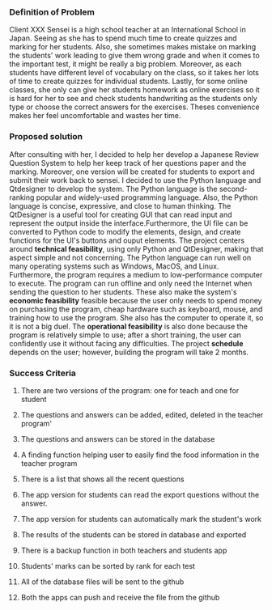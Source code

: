   ### Definition of Problem 
  
  Client XXX Sensei is a high school teacher at an International School in Japan. Seeing as she has to spend much time to create quizzes and marking for her students. Also, she sometimes makes mistake on marking the students' work leading to give them wrong grade and when it comes to the important test, it might be really a big problem. Moreover, as each students have different level of vocabulary on the class, so it takes her lots of time to create quizzes for individual students. Lastly, for some online classes, she only can give her students homework as online exercises so it is hard for her to see and check students handwriting as the students only type or choose the correct answers for the exercises. Theses convenience makes her feel uncomfortable and wastes her time.
  
  ### Proposed solution
  
  After consulting with her, I decided to help her develop a Japanese Review Question System to help her keep track of her questions paper and the marking. Moreover, one version will be created for students to export and submit their work back to sensei. I decided to use the Python language and Qtdesigner to develop the system. The Python language is the second-ranking popular and widely-used programming language. Also, the Python language is concise, expressive, and close to human thinking. The QtDesigner is a useful tool for creating GUI that can read input and represent the output inside the interface.Furthermore, the UI file can be converted to Python code to modify the elements, design, and create functions for the UI's buttons and ouput elements. The project centers around **technical feasibility**, using only Python and QtDesigner, making that aspect simple and not concerning. The Python language can run well on many operating systems such as Windows, MacOS, and Linux. Furthermore, the program requires a medium to low-performance computer to execute. The program can run offline and only need the Internet when sending the question to her students. These also make the system's **economic feasibility** feasible because the user only needs to spend money on purchasing the program, cheap hardware such as keyboard, mouse, and training how to use the program. She also has the computer to operate it, so it is not a big duel. The **operational feasibility** is also done because the program is relatively simple to use; after a short training, the user can confidently use it without facing any difficulties. The project **schedule** depends on the user; however, building the program will take 2 months. 

 
   ### Success Criteria
  
  1. There are two versions of the program: one for teach and one for student
  
  2. The questions and answers can be added, edited, deleted in the teacher program'
  
  3. The questions and answers can be stored in the database
  
  4. A finding function helping user to easily find the food information in the teacher program
  
  5. There is a list that shows all the recent questions
  
  6. The app version for students can read the export questions without the answer.
  
  7. The app version for students can automatically mark the student's work
  
  8. The results of the students can be stored in database and exported
  
  9. There is a backup function in both teachers and students app
  
  10. Students' marks can be sorted by rank for each test
  
  11. All of the database files will be sent to the github
  
  12. Both the apps can push and receive the file from the github
  
  
